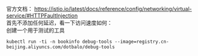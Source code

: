 官方文档：
https://istio.io/latest/docs/reference/config/networking/virtual-service/#HTTPFaultInjection  
首先不添加任何延迟，看一下访问速度如何：  
创建一个用于测试的工具  
```shell
kubectl run -ti -n bookinfo debug-tools --image=registry.cn-beijing.aliyuncs.com/dotbalo/debug-tools
```